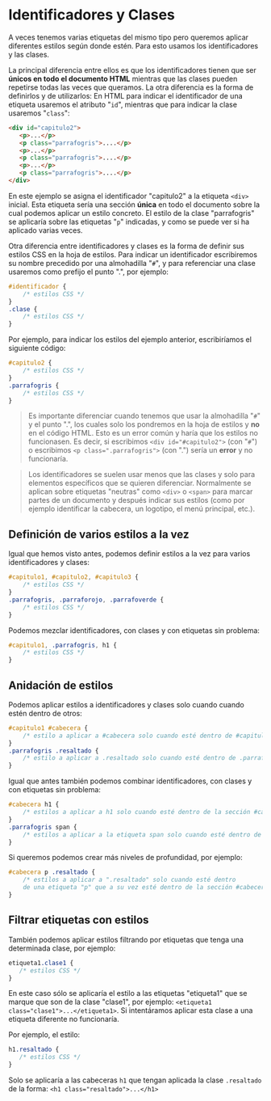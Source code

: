 # Identificadores y Clases

A veces tenemos varias etiquetas del mismo tipo pero queremos aplicar diferentes estilos según donde estén. Para esto usamos los identificadores y las clases.

La principal diferencia entre ellos es que los identificadores tienen que ser **únicos en todo el documento HTML** mientras que las clases pueden repetirse todas las veces que queramos. La otra diferencia es la forma de definirlos y de utilizarlos: En HTML para indicar el identificador de una etiqueta usaremos el atributo "`id`", mientras que para indicar la clase usaremos "`class`":

```html
<div id="capitulo2">
   <p>...</p>
   <p class="parrafogris">....</p>
   <p>...</p>
   <p class="parrafogris">....</p>
   <p>...</p>
   <p class="parrafogris">....</p>
</div>
```

En este ejemplo se asigna el identificador "capitulo2" a la etiqueta `<div>` inicial. Esta etiqueta sería una sección **única** en todo el documento sobre la cual podemos aplicar un estilo concreto. El estilo de la clase "parrafogris" se aplicaría sobre las etiquetas "`p`" indicadas, y como se puede ver si ha aplicado varias veces. 

Otra diferencia entre identificadores y clases es la forma de definir sus estilos CSS en la hoja de estilos. Para indicar un identificador escribiremos su nombre precedido por una almohadilla "`#`", y para referenciar una clase usaremos como prefijo el punto ".", por ejemplo: 

```css
#identificador {
    /* estilos CSS */
}
.clase {
    /* estilos CSS */
}
```

Por ejemplo, para indicar los estilos del ejemplo anterior, escribiríamos el siguiente código: 

```css
#capitulo2 {
    /* estilos CSS */
}
.parrafogris {
    /* estilos CSS */
}
```

> Es importante diferenciar cuando tenemos que usar la almohadilla "`#`" y el punto ".", los cuales solo los pondremos en la hoja de estilos y **no** en el código HTML. Esto es un error común y haría que los estilos no funcionasen. Es decir, si escribimos `<div id="#capitulo2">` (con "`#`") o escribimos `<p class=".parrafogris">` (con ".") sería un **error** y no funcionaría. 


> Los identificadores se suelen usar menos que las clases y solo para elementos específicos que se quieren diferenciar. Normalmente se aplican sobre etiquetas "neutras" como `<div>` o `<span>` para marcar partes de un documento y después indicar sus estilos (como por ejemplo identificar la cabecera, un logotipo, el menú principal, etc.).



## Definición de varios estilos a la vez

Igual que hemos visto antes, podemos definir estilos a la vez para varios identificadores y clases: 

```css
#capitulo1, #capitulo2, #capitulo3 {
    /* estilos CSS */
}
.parrafogris, .parraforojo, .parrafoverde {
    /* estilos CSS */
}
```

Podemos mezclar identificadores, con clases y con etiquetas sin problema: 


```css
#capitulo1, .parrafogris, h1 {
    /* estilos CSS */
}
```


## Anidación de estilos

Podemos aplicar estilos a identificadores y clases solo cuando cuando estén dentro de otros: 

```css
#capitulo1 #cabecera {
    /* estilo a aplicar a #cabecera solo cuando esté dentro de #capitulo1 */
}
.parrafogris .resaltado {
    /* estilo a aplicar a .resaltado solo cuando esté dentro de .parrafogris */
}
```

Igual que antes también podemos combinar identificadores, con clases y con etiquetas sin problema:

```css
#cabecera h1 {
    /* estilos a aplicar a h1 solo cuando esté dentro de la sección #cabecera */
}
.parrafogris span {
    /* estilos a aplicar a la etiqueta span solo cuando esté dentro de .parrafogris */
}
```

Si queremos podemos crear más niveles de profundidad, por ejemplo: 

```css
#cabecera p .resaltado {
    /* estilos a aplicar a ".resaltado" solo cuando esté dentro 
    de una etiqueta "p" que a su vez esté dentro de la sección #cabecera */
}
```



## Filtrar etiquetas con estilos

También podemos aplicar estilos filtrando por etiquetas que tenga una determinada clase, por ejemplo: 

```css
etiqueta1.clase1 {
   /* estilos CSS */
}
```

En este caso sólo se aplicaría el estilo a las etiquetas "etiqueta1" que se marque que son de la clase "clase1", por ejemplo: `<etiqueta1 class="clase1">...</etiqueta1>`. Si intentáramos aplicar esta clase a una etiqueta diferente no funcionaría.

Por ejemplo, el estilo: 

```css
h1.resaltado {
   /* estilos CSS */
}
```

Solo se aplicaría a las cabeceras `h1` que tengan aplicada la clase `.resaltado` de la forma: `<h1 class="resaltado">...</h1>`


